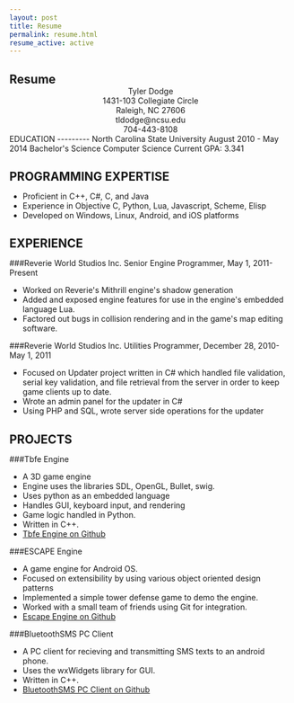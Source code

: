 ```yaml
---
layout: post
title: Resume
permalink: resume.html
resume_active: active
---
```

<style>
h2 {
    margin-bottom:0px;
    padding-bottom:0px;    
}
h1 {
    margin-bottom:0px;
    padding-bottom:0px;
    font-size:18px;    
}
.title {
       text-align:center;
}
</style>
<h2>Resume</h2>
<div class="title">
Tyler Dodge<br />
1431-103 Collegiate Circle<br />
Raleigh, NC 27606<br />
tldodge@ncsu.edu<br />
704-443-8108<br />
</div>
EDUCATION
---------
North Carolina State University
August 2010 - May 2014 Bachelor's Science Computer Science
Current GPA: 3.341

PROGRAMMING EXPERTISE
---------------------

+ Proficient in C++, C#, C, and Java
+ Experience in Objective C, Python, Lua, Javascript, Scheme, Elisp
+ Developed on Windows, Linux, Android, and iOS platforms

EXPERIENCE
----------

###Reverie World Studios Inc.
Senior Engine Programmer, May 1, 2011-Present<br />

+ Worked on Reverie's Mithrill engine's shadow generation
+ Added and exposed engine features for use in the engine's embedded language
Lua.
+ Factored out bugs in collision rendering and in the game's map editing software.

###Reverie World Studios Inc.
Utilities Programmer, December 28, 2010-May 1, 2011<br />

+ Focused on Updater project written in C# which handled file validation, serial key validation, and file retrieval from the server in order to keep game clients up to date. 
+ Wrote an admin panel for the updater in C#
+ Using PHP and SQL, wrote server side operations for the updater

PROJECTS
--------
###Tbfe Engine

+ A 3D game engine
+ Engine uses the libraries SDL, OpenGL, Bullet, swig.
+ Uses python as an embedded language
+ Handles GUI, keyboard input, and rendering
+ Game logic handled in Python.
+ Written in C++.
+ [Tbfe Engine on Github](https://github.com/tyler-dodge/TBFE-Engine)

###ESCAPE Engine

+ A game engine for Android OS.
+ Focused on extensibility by using various object oriented design patterns
+ Implemented a simple tower defense game to demo the engine.
+ Worked with a small team of friends using Git for integration.
+ [Escape Engine on Github](https://github.com/tyler-dodge/Escape-Engine)

###BluetoothSMS PC Client

+ A PC client for recieving and transmitting SMS texts to an android phone.
+ Uses the wxWidgets library for GUI.
+ Written in C++.
+ [BluetoothSMS PC Client on Github](https://github.com/tyler-dodge/BluetoothSMS-PC)

